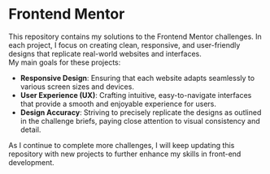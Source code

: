 # Frontend Mentor

This repository contains my solutions to the Frontend Mentor challenges. In each project, I focus on creating clean, responsive, and user-friendly designs that replicate real-world websites and interfaces.  
My main goals for these projects:

- **Responsive Design**: Ensuring that each website adapts seamlessly to various screen sizes and devices.
- **User Experience (UX)**: Crafting intuitive, easy-to-navigate interfaces that provide a smooth and enjoyable experience for users.
- **Design Accuracy**: Striving to precisely replicate the designs as outlined in the challenge briefs, paying close attention to visual consistency and detail.

As I continue to complete more challenges, I will keep updating this repository with new projects to further enhance my skills in front-end development.
